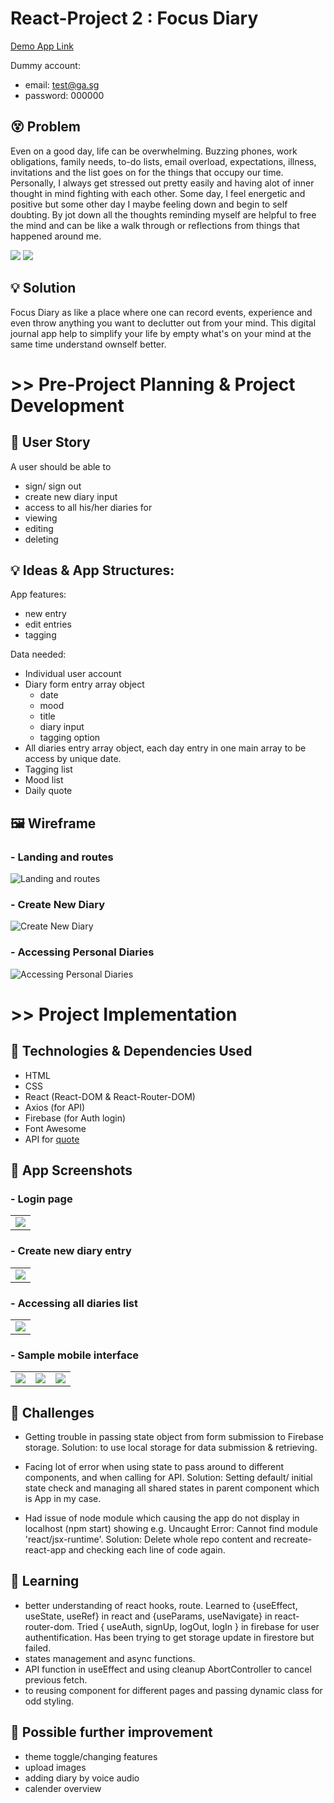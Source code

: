 # React-Project 2 : Focus Diary

[Demo App Link](https://focus-diary.netlify.app)

Dummy account:

- email: test@ga.sg
- password: 000000

## 😵 Problem

Even on a good day, life can be overwhelming. Buzzing phones, work obligations, family needs, to-do lists, email overload, expectations, illness, invitations and the list goes on for the things that occupy our time. Personally, I always get stressed out pretty easily and having alot of inner thought in mind fighting with each other. Some day, I feel energetic and positive but some other day I maybe feeling down and begin to self doubting. By jot down all the thoughts reminding myself are helpful to free the mind and can be like a walk through or reflections from things that happened around me.

<img src="https://us.123rf.com/450wm/zdeneksasek/zdeneksasek1706/zdeneksasek170600111/80491764-cartoon-vector-of-angel-and-devil-fighting-arguing-disputing-about-the-man-in-background-and-pointin.jpg?ver=6">

<img src="https://images.squarespace-cdn.com/content/v1/5b007a72af2096a0811728a4/1526761839382-1YA9TQYRTI1BDT9SLW0C/mental-health-3350778_1280.png?format=1000w">

## 💡 Solution

Focus Diary as like a place where one can record events, experience and even throw anything you want to declutter out from your mind. This digital journal app help to simplify your life by empty what's on your mind at the same time understand ownself better.

# >> Pre-Project Planning & Project Development

## 👤 User Story

A user should be able to

- sign/ sign out
- create new diary input
- access to all his/her diaries for
- viewing
- editing
- deleting

## 💡 Ideas & App Structures:

App features:

- new entry
- edit entries
- tagging

Data needed:

- Individual user account
- Diary form entry array object
  - date
  - mood
  - title
  - diary input
  - tagging option
- All diaries entry array object, each day entry in one main array to be access by unique date.
- Tagging list
- Mood list
- Daily quote

## 🖼 Wireframe

### - Landing and routes

![Landing and routes](https://github.com/siangyin/focus-diary/blob/main/images/mapping.png?raw=true)

### - Create New Diary

![Create New Diary](https://github.com/siangyin/focus-diary/blob/main/images/NewDiary.png?raw=true)

### - Accessing Personal Diaries

![Accessing Personal Diaries](https://github.com/siangyin/focus-diary/blob/main/images/AllDiaries.png?raw=true)

# >> Project Implementation

## 🚀 Technologies & Dependencies Used

- HTML
- CSS
- React (React-DOM & React-Router-DOM)
- Axios (for API)
- Firebase (for Auth login)
- Font Awesome
- API for [quote](https://type.fit/api/quotes)

## 📸 App Screenshots

<table>

### - Login page

<tr>
 <td>
 <img src="https://github.com/siangyin/focus-diary/blob/main/images/landingpage.png?raw=true"/>
</td>
 </tr></table>

<table>

### - Create new diary entry

<tr>
 <td>
 <img src="https://github.com/siangyin/focus-diary/blob/main/images/newdiarypage.png?raw=true"/>
</td>
 </tr></table>

<table>

### - Accessing all diaries list

<tr>
 <td>
 <img src="https://github.com/siangyin/focus-diary/blob/main/images/alldiariespage.png?raw=true"/>
</td>
 </tr></table>

<table>

### - Sample mobile interface

<tr>
<td>
 <img src="https://github.com/siangyin/focus-diary/blob/main/images/mobile-main.PNG?raw=true"/>
</td>
 <td>
 <img src="https://github.com/siangyin/focus-diary/blob/main/images/mobile-new.PNG?raw=true"/>
</td>
 <td>
 <img src="https://github.com/siangyin/focus-diary/blob/main/images/mobile-all.PNG?raw=true"/>
</td>
 </tr></table>

## 🚧 Challenges

- Getting trouble in passing state object from form submission to Firebase storage. Solution: to use local storage for data submission & retrieving.

- Facing lot of error when using state to pass around to different components, and when calling for API. Solution: Setting default/ initial state check and managing all shared states in parent component which is App in my case.

- Had issue of node module which causing the app do not display in localhost (npm start) showing e.g. Uncaught Error: Cannot find module 'react/jsx-runtime'. Solution: Delete whole repo content and recreate-react-app and checking each line of code again.

## 📖 Learning

- better understanding of react hooks, route. Learned to {useEffect, useState, useRef} in react and {useParams, useNavigate} in react-router-dom. Tried { useAuth, signUp, logOut, logIn } in firebase for user authentification. Has been trying to get storage update in firestore but failed.
- states management and async functions.
- API function in useEffect and using cleanup AbortController to cancel previous fetch.
- to reusing component for different pages and passing dynamic class for odd styling.

## 💭 Possible further improvement

- theme toggle/changing features
- upload images
- adding diary by voice audio
- calender overview

